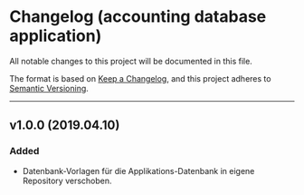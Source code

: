 # Changelog (accounting database application)
All notable changes to this project will be documented in this file.

The format is based on [Keep a Changelog](https://keepachangelog.com/en/1.0.0/),
and this project adheres to [Semantic Versioning](https://semver.org/spec/v2.0.0.html).

---

## v1.0.0 (2019.04.10)
### Added
- Datenbank-Vorlagen für die Applikations-Datenbank in eigene Repository verschoben.